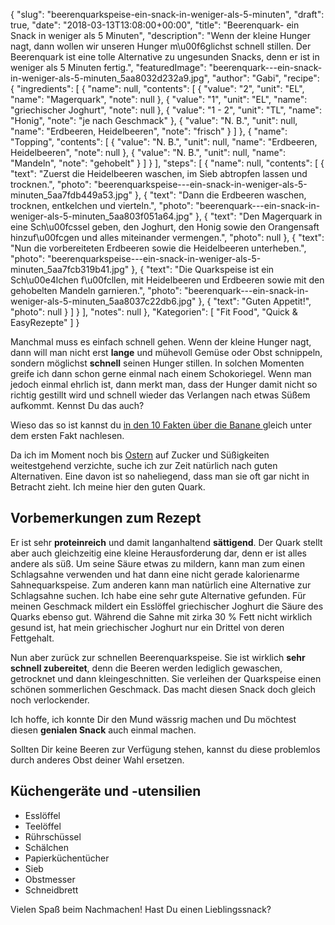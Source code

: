 {
    "slug": "beerenquarkspeise-ein-snack-in-weniger-als-5-minuten",
    "draft": true,
    "date": "2018-03-13T13:08:00+00:00",
    "title": "Beerenquark- ein Snack in weniger als 5 Minuten",
    "description": "Wenn der kleine Hunger nagt, dann wollen wir unseren  Hunger m\u00f6glichst schnell stillen. Der Beerenquark ist eine tolle Alternative zu ungesunden Snacks, denn er ist in weniger als 5 Minuten fertig.",
    "featuredImage": "beerenquark---ein-snack-in-weniger-als-5-minuten_5aa8032d232a9.jpg",
    "author": "Gabi",
    "recipe": {
        "ingredients": [
            {
                "name": null,
                "contents": [
                    {
                        "value": "2",
                        "unit": "EL",
                        "name": "Magerquark",
                        "note": null
                    },
                    {
                        "value": "1",
                        "unit": "EL",
                        "name": "griechischer Joghurt",
                        "note": null
                    },
                    {
                        "value": "1 - 2",
                        "unit": "TL",
                        "name": "Honig",
                        "note": "je nach Geschmack"
                    },
                    {
                        "value": "N. B.",
                        "unit": null,
                        "name": "Erdbeeren, Heidelbeeren",
                        "note": "frisch"
                    }
                ]
            },
            {
                "name": "Topping",
                "contents": [
                    {
                        "value": "N. B.",
                        "unit": null,
                        "name": "Erdbeeren, Heidelbeeren",
                        "note": null
                    },
                    {
                        "value": "N. B.",
                        "unit": null,
                        "name": "Mandeln",
                        "note": "gehobelt"
                    }
                ]
            }
        ],
        "steps": [
            {
                "name": null,
                "contents": [
                    {
                        "text": "Zuerst die Heidelbeeren waschen, im Sieb abtropfen lassen und trocknen.",
                        "photo": "beerenquarkspeise---ein-snack-in-weniger-als-5-minuten_5aa7fdb449a53.jpg"
                    },
                    {
                        "text": "Dann die Erdbeeren waschen, trocknen, entkelchen und vierteln.",
                        "photo": "beerenquark---ein-snack-in-weniger-als-5-minuten_5aa803f051a64.jpg"
                    },
                    {
                        "text": "Den Magerquark in eine Sch\u00fcssel geben, den Joghurt, den Honig sowie den Orangensaft hinzuf\u00fcgen und alles miteinander vermengen.",
                        "photo": null
                    },
                    {
                        "text": "Nun die vorbereiteten Erdbeeren sowie die Heidelbeeren unterheben.",
                        "photo": "beerenquarkspeise---ein-snack-in-weniger-als-5-minuten_5aa7fcb319b41.jpg"
                    },
                    {
                        "text": "Die Quarkspeise ist ein Sch\u00e4lchen f\u00fcllen, mit Heidelbeeren und Erdbeeren sowie mit den gehobelten Mandeln garnieren.",
                        "photo": "beerenquark---ein-snack-in-weniger-als-5-minuten_5aa8037c22db6.jpg"
                    },
                    {
                        "text": "Guten Appetit!",
                        "photo": null
                    }
                ]
            }
        ],
        "notes": null
    },
    "Kategorien": [
        "Fit Food",
        "Quick & EasyRezepte"
    ]
}

Manchmal muss es einfach schnell gehen. Wenn der kleine Hunger nagt, dann will man nicht erst **lange** und mühevoll Gemüse oder Obst schnippeln, sondern möglichst **schnell** seinen Hunger stillen. In solchen Momenten greife ich dann schon gerne einmal nach einem Schokoriegel. Wenn man jedoch einmal ehrlich ist, dann merkt man, dass der Hunger damit nicht so richtig gestillt wird und schnell wieder das Verlangen nach etwas Süßem aufkommt. Kennst Du das auch?

Wieso das so ist kannst du [in den 10 Fakten über die Banane ](https://kochfokus.de/artikel/10-fakten-ueber-die-banane/ "hier") gleich unter dem ersten Fakt nachlesen.

Da ich im Moment noch bis [Ostern](https://kochfokus.de/artikel/sieben-motivationshilfen-wie-man-die-fastenzeit-durchhaelt/ "Ostern") auf Zucker und Süßigkeiten weitestgehend verzichte, suche ich zur Zeit natürlich nach guten Alternativen. Eine davon ist so naheliegend, dass man sie oft gar nicht in Betracht zieht. Ich meine hier den guten Quark.

## Vorbemerkungen zum Rezept

 Er ist sehr **proteinreich** und damit langanhaltend **sättigend**. Der Quark stellt aber auch gleichzeitig eine kleine Herausforderung dar, denn er ist alles andere als süß. Um seine Säure etwas zu mildern, kann man zum einen  Schlagsahne verwenden und hat dann eine nicht gerade kalorienarme Sahnequarkspeise. Zum anderen kann man natürlich eine Alternative zur Schlagsahne suchen. Ich habe eine sehr gute Alternative gefunden. Für meinen Geschmack mildert ein Esslöffel griechischer Joghurt die Säure des Quarks ebenso gut. Während die Sahne mit zirka 30 % Fett nicht wirklich gesund ist, hat mein griechischer Joghurt nur ein Drittel von deren Fettgehalt.


Nun aber zurück zur schnellen Beerenquarkspeise. Sie ist wirklich **sehr schnell zubereitet**, denn die Beeren werden lediglich gewaschen, getrocknet und dann kleingeschnitten. Sie verleihen der Quarkspeise einen schönen sommerlichen Geschmack. Das macht diesen Snack doch gleich noch verlockender.

Ich hoffe, ich konnte Dir den Mund wässrig machen und Du möchtest diesen **genialen Snack** auch einmal machen.

Sollten Dir keine Beeren zur Verfügung stehen, kannst du diese problemlos durch anderes Obst deiner Wahl ersetzen.

## Küchengeräte und -utensilien

- Esslöffel
- Teelöffel
- Rührschüssel
- Schälchen
- Papierküchentücher
- Sieb
- Obstmesser
- Schneidbrett

Vielen Spaß beim Nachmachen!
Hast Du einen Lieblingssnack?